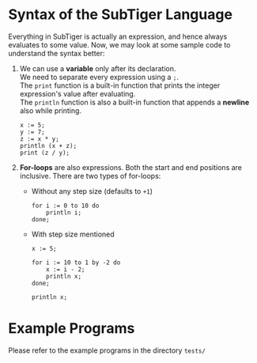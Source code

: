 # Syntax of the SubTiger Language

Everything in SubTiger is actually an expression, and hence always evaluates to some value. Now, we may look at some sample code to understand the syntax better:

1. We can use a **variable** only after its declaration.\
   We need to separate every expression using a `;`.\
   The `print` function is a built-in function that prints the integer expression's value after evaluating.\
   The `println` function is also a built-in function that appends a **newline** also while printing.

    ```tiger
    x := 5;
    y := 7;
    z := x * y;
    println (x + z);
    print (z / y);
    ```

2. **For-loops** are also expressions. Both the start and end positions are inclusive. There are two types of for-loops:

    - Without any step size (defaults to `+1`)

        ```tiger
        for i := 0 to 10 do
            println i;
        done;
        ```

    - With step size mentioned

        ```tiger
        x := 5;

        for i := 10 to 1 by -2 do
            x := i - 2;
            println x;
        done;

        println x;
        ```

# Example Programs

Please refer to the example programs in the directory `tests/`
